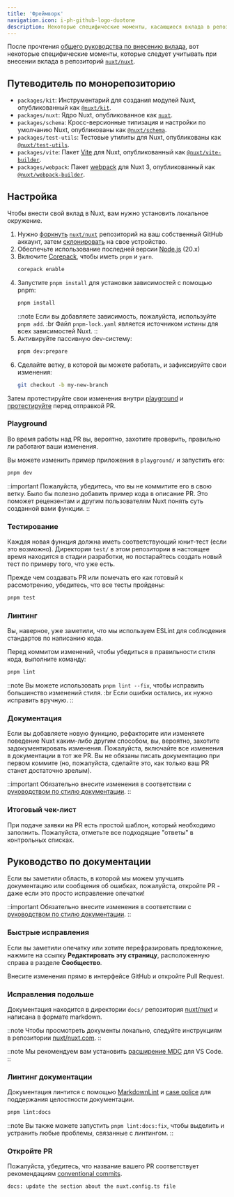 ```yaml
---
title: 'Фреймворк'
navigation.icon: i-ph-github-logo-duotone
description: Некоторые специфические моменты, касающиеся вклада в репозиторий фреймворка.
---
```


После прочтения [общего руководства по внесению вклада](/docs/community/contribution), вот некоторые специфические моменты, которые следует учитывать при внесении вклада в репозиторий [`nuxt/nuxt`](https://github.com/nuxt/nuxt).

## Путеводитель по монорепозиторию

- `packages/kit`: Инструментарий для создания модулей Nuxt, опубликованный как [`@nuxt/kit`](https://npmjs.com/package/@nuxt/kit).
- `packages/nuxt`: Ядро Nuxt, опубликованное как [`nuxt`](https://npmjs.com/package/nuxt).
- `packages/schema`: Кросс-версионные типизация и настройки по умолчанию Nuxt, опубликованы как [`@nuxt/schema`](https://npmjs.com/package/@nuxt/schema).
- `packages/test-utils`: Тестовые утилиты для Nuxt, опубликованы как [`@nuxt/test-utils`](https://npmjs.com/package/@nuxt/test-utils).
- `packages/vite`: Пакет [Vite](https://vitejs.dev) для Nuxt, опубликованный как [`@nuxt/vite-builder`](https://npmjs.com/package/@nuxt/vite-builder).
- `packages/webpack`: Пакет [webpack](https://webpack.js.org) для Nuxt 3, опубликованный как [`@nuxt/webpack-builder`](https://npmjs.com/package/@nuxt/webpack-builder).

## Настройка

Чтобы внести свой вклад в Nuxt, вам нужно установить локальное окружение.

1. Нужно [форкнуть](https://help.github.com/articles/fork-a-repo) [`nuxt/nuxt`](https://github.com/nuxt/nuxt) репозиторий на ваш собственный GitHub аккаунт, затем [склонировать](https://help.github.com/articles/cloning-a-repository) на свое устройство.
2. Обеспечьте использование последней версии [Node.js](https://nodejs.org/en) (20.x)
3. Включите [Corepack](https://github.com/nodejs/corepack), чтобы иметь `pnpm` и `yarn`.
    ```bash [Terminal]
    corepack enable
    ```
4. Запустите `pnpm install` для установки зависимостей с помощью pnpm:
    ```bash [Terminal]
    pnpm install
    ```
    ::note
   Если вы добавляете зависимость, пожалуйста, используйте `pnpm add`. :br
   Файл `pnpm-lock.yaml` является источником истины для всех зависимостей Nuxt.
    ::
5. Активируйте пассивную dev-систему:
    ```bash [Terminal]
    pnpm dev:prepare
    ```
6. Сделайте ветку, в которой вы можете работать, и зафиксируйте свои изменения:
    ```bash [Terminal]
    git checkout -b my-new-branch
    ```

Затем протестируйте свои изменения внутри [playground](#playground) и [протестируйте](#тестирование) перед отправкой PR.

### Playground

Во время работы над PR вы, вероятно, захотите проверить, правильно ли работают ваши изменения.

Вы можете изменить пример приложения в `playground/` и запустить его:

```bash [Terminal]
pnpm dev
```

::important
Пожалуйста, убедитесь, что вы не коммитите его в свою ветку. Было бы полезно добавить пример кода в описание PR. Это поможет рецензентам и другим пользователям Nuxt понять суть созданной вами функции.
::

### Тестирование

Каждая новая функция должна иметь соответствующий юнит-тест (если это возможно). Директория `test/` в этом репозитории в настоящее время находится в стадии разработки, но постарайтесь создать новый тест по примеру того, что уже есть.

Прежде чем создавать PR или помечать его как готовый к рассмотрению, убедитесь, что все тесты пройдены:

```bash [Terminal]
pnpm test
```

### Линтинг

Вы, наверное, уже заметили, что мы используем ESLint для соблюдения стандартов по написанию кода.

Перед коммитом изменений, чтобы убедиться в правильности стиля кода, выполните команду:

```bash [Terminal]
pnpm lint
```

::note
Вы можете использовать `pnpm lint --fix`, чтобы исправить большинство изменений стиля. :br
Если ошибки остались, их нужно исправить вручную.
::

### Документация

Если вы добавляете новую функцию, рефакторите или изменяете поведение Nuxt каким-либо другим способом, вы, вероятно, захотите задокументировать изменения. Пожалуйста, включайте все изменения в документации в тот же PR. Вы не обязаны писать документацию при первом коммите (но, пожалуйста, сделайте это, как только ваш PR станет достаточно зрелым).

::important
Обязательно внесите изменения в соответствии с [руководством по стилю документации](/docs/community/contribution#руководство-по-стилю-документации).
::

### Итоговый чек-лист

При подаче заявки на PR есть простой шаблон, который необходимо заполнить. Пожалуйста, отметьте все подходящие "ответы" в контрольных списках.

## Руководство по документации

Если вы заметили область, в которой мы можем улучшить документацию или сообщения об ошибках, пожалуйста, откройте PR - даже если это просто исправление опечатки!

::important
Обязательно внесите изменения в соответствии с [руководством по стилю документации](/docs/community/contribution#руководство-по-стилю-документации).
::

### Быстрые исправления

Если вы заметили опечатку или хотите перефразировать предложение, нажмите на ссылку **Редактировать эту страницу**, расположенную справа в разделе **Сообщество**.

Внесите изменения прямо в интерфейсе GitHub и откройте Pull Request.

### Исправления подольше

Документация находится в директории `docs/` репозитория [nuxt/nuxt](https://github.com/nuxt/nuxt) и написана в формате markdown.

::note
Чтобы просмотреть документы локально, следуйте инструкциям в репозитории [nuxt/nuxt.com](https://github.com/nuxt/nuxt.com).
::

::note
Мы рекомендуем вам установить [расширение MDC](https://marketplace.visualstudio.com/items?itemName=Nuxt.mdc) для VS Code.
::

### Линтинг документации

Документация линтится с помощью [MarkdownLint](https://github.com/DavidAnson/markdownlint) и [case police](https://github.com/antfu/case-police) для поддержания целостности документации.

```bash [Terminal]
pnpm lint:docs
```

::note
Вы также можете запустить `pnpm lint:docs:fix`, чтобы выделить и устранить любые проблемы, связанные с линтингом.
::

### Откройте PR

Пожалуйста, убедитесь, что название вашего PR соответствует рекомендациям [conventional commits](https://www.conventionalcommits.org).

```bash [Пример названия одного из PR]
docs: update the section about the nuxt.config.ts file
```
